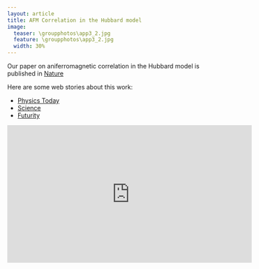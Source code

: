 ```yaml
---
layout: article
title: AFM Correlation in the Hubbard model
image:
  teaser: \groupphotos\app3_2.jpg
  feature: \groupphotos\app3_2.jpg
  width: 30%
---
```


Our paper on aniferromagnetic correlation in the Hubbard model is published in&nbsp;[Nature](http://www.nature.com/nature/journal/v519/n7542/full/nature14223.html)

Here are some web stories about this work:

- [Physics Today](http://scitation.aip.org/content/aip/magazine/physicstoday/news/news-picks/cold-atom-experiment-mimics-aspect-of-high-temperature-superconductivity-a-news-pick-post?TRACK=RSS&utm_source=feedburner&utm_medium=twitter&utm_campaign=Feed%3A+pt6dailyedition+%28Physics+Today+Daily+Edition%29)
- [Science](http://news.sciencemag.org/physics/2015/02/step-closer-explaining-high-temperature-superconductivity)
- [Futurity](http://www.futurity.org/ultracold-atoms-superconductors-864402/)


<iframe width="560" height="315" src="https://www.youtube.com/embed/14BLzXaTFaE" frameborder="0" allowfullscreen></iframe>
